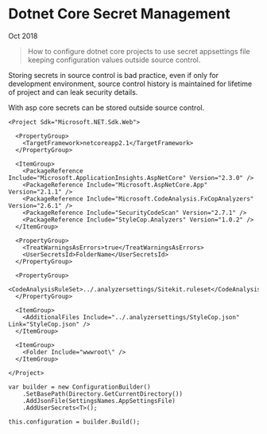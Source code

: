 # Dotnet Core Secret Management

Oct 2018

> How to configure dotnet core projects to use secret appsettings file keeping configuration values outside source control.

Storing secrets in source control is bad practice, even if only for development environment, source control history is maintained for lifetime of project and can leak security details. 

With asp core secrets can be stored outside source control. 

```
<Project Sdk="Microsoft.NET.Sdk.Web">

  <PropertyGroup>
    <TargetFramework>netcoreapp2.1</TargetFramework>
  </PropertyGroup>

  <ItemGroup>
    <PackageReference Include="Microsoft.ApplicationInsights.AspNetCore" Version="2.3.0" />
    <PackageReference Include="Microsoft.AspNetCore.App" Version="2.1.1" />
    <PackageReference Include="Microsoft.CodeAnalysis.FxCopAnalyzers" Version="2.6.1" />
    <PackageReference Include="SecurityCodeScan" Version="2.7.1" />
    <PackageReference Include="StyleCop.Analyzers" Version="1.0.2" />
  </ItemGroup>

  <PropertyGroup>
    <TreatWarningsAsErrors>true</TreatWarningsAsErrors>
    <UserSecretsId>FolderName</UserSecretsId>
  </PropertyGroup>

  <PropertyGroup>
    <CodeAnalysisRuleSet>../.analyzersettings/Sitekit.ruleset</CodeAnalysisRuleSet>
  </PropertyGroup>

  <ItemGroup>
    <AdditionalFiles Include="../.analyzersettings/StyleCop.json" Link="StyleCop.json" />
  </ItemGroup>

  <ItemGroup>
    <Folder Include="wwwroot\" />
  </ItemGroup>

</Project>
```

```
var builder = new ConfigurationBuilder()
    .SetBasePath(Directory.GetCurrentDirectory())
    .AddJsonFile(SettingsNames.AppSettingsFile)
    .AddUserSecrets<T>();

this.configuration = builder.Build();
```